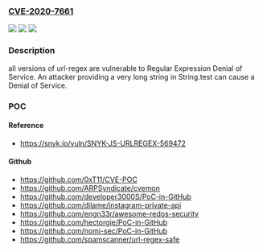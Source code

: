 ### [CVE-2020-7661](https://cve.mitre.org/cgi-bin/cvename.cgi?name=CVE-2020-7661)
![](https://img.shields.io/static/v1?label=Product&message=url-regex&color=blue)
![](https://img.shields.io/static/v1?label=Version&message=n%2Fa&color=blue)
![](https://img.shields.io/static/v1?label=Vulnerability&message=Regular%20Expression%20Denial%20of%20Service&color=brighgreen)

### Description

all versions of url-regex are vulnerable to Regular Expression Denial of Service. An attacker providing a very long string in String.test can cause a Denial of Service.

### POC

#### Reference
- https://snyk.io/vuln/SNYK-JS-URLREGEX-569472

#### Github
- https://github.com/0xT11/CVE-POC
- https://github.com/ARPSyndicate/cvemon
- https://github.com/developer3000S/PoC-in-GitHub
- https://github.com/dilame/instagram-private-api
- https://github.com/engn33r/awesome-redos-security
- https://github.com/hectorgie/PoC-in-GitHub
- https://github.com/nomi-sec/PoC-in-GitHub
- https://github.com/spamscanner/url-regex-safe


